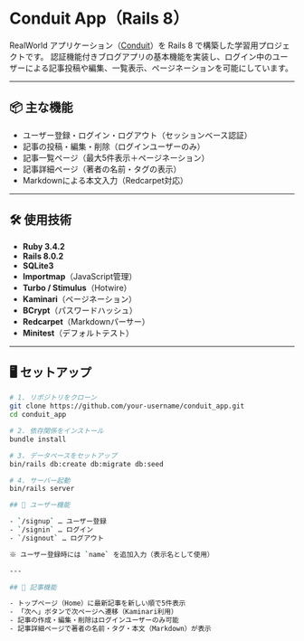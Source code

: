 # Conduit App（Rails 8）

RealWorld アプリケーション（[Conduit](https://demo.realworld.io/)）を Rails 8 で構築した学習用プロジェクトです。
認証機能付きブログアプリの基本機能を実装し、ログイン中のユーザーによる記事投稿や編集、一覧表示、ページネーションを可能にしています。

---

## 📦 主な機能

- ユーザー登録・ログイン・ログアウト（セッションベース認証）
- 記事の投稿・編集・削除（ログインユーザーのみ）
- 記事一覧ページ（最大5件表示＋ページネーション）
- 記事詳細ページ（著者の名前・タグの表示）
- Markdownによる本文入力（Redcarpet対応）

---

## 🛠️ 使用技術

- **Ruby 3.4.2**
- **Rails 8.0.2**
- **SQLite3**
- **Importmap**（JavaScript管理）
- **Turbo / Stimulus**（Hotwire）
- **Kaminari**（ページネーション）
- **BCrypt**（パスワードハッシュ）
- **Redcarpet**（Markdownパーサー）
- **Minitest**（デフォルトテスト）

---

## 🖥️ セットアップ

```bash
# 1. リポジトリをクローン
git clone https://github.com/your-username/conduit_app.git
cd conduit_app

# 2. 依存関係をインストール
bundle install

# 3. データベースをセットアップ
bin/rails db:create db:migrate db:seed

# 4. サーバー起動
bin/rails server

## 👤 ユーザー機能

- `/signup` … ユーザー登録
- `/signin` … ログイン
- `/signout` … ログアウト

※ ユーザー登録時には `name` を追加入力（表示名として使用）

---

## 📝 記事機能

- トップページ（Home）に最新記事を新しい順で5件表示
- 「次へ」ボタンで次ページへ遷移（Kaminari利用）
- 記事の作成・編集・削除はログインユーザーのみ可能
- 記事詳細ページで著者の名前・タグ・本文（Markdown）が表示
